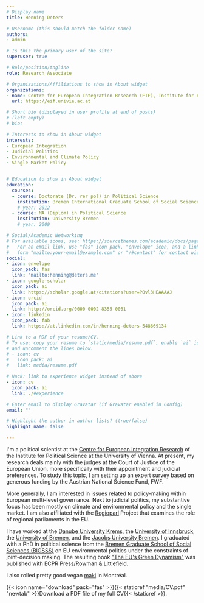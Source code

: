 ```yaml
---
# Display name
title: Henning Deters

# Username (this should match the folder name)
authors:
- admin

# Is this the primary user of the site?
superuser: true

# Role/position/tagline
role: Research Associate

# Organizations/Affiliations to show in About widget
organizations:
- name: Centre for European Integration Research (EIF), Institute for Political Science, University of Vienna
  url: https://eif.univie.ac.at

# Short bio (displayed in user profile at end of posts)
# (left empty)
# bio: 

# Interests to show in About widget
interests:
- European Integration
- Judicial Politics
- Environmental and Climate Policy
- Single Market Policy


# Education to show in About widget
education:
  courses:
  - course: Doctorate (Dr. rer pol) in Political Science
    institution: Bremen International Graduate School of Social Sciences (BIGSSS)
    # year: 2012
  - course: MA (Diplom) in Political Science
    institution: University Bremen
    # year: 2009

# Social/Academic Networking
# For available icons, see: https://sourcethemes.com/academic/docs/page-builder/#icons
#   For an email link, use "fas" icon pack, "envelope" icon, and a link in the
#   form "mailto:your-email@example.com" or "/#contact" for contact widget.
social:
- icon: envelope
  icon_pack: fas
  link: "mailto:henning@deters.me"
- icon: google-scholar
  icon_pack: ai
  link: https://scholar.google.at/citations?user=POvl3HEAAAAJ
- icon: orcid
  icon_pack: ai
  link: http://orcid.org/0000-0002-8355-0061
- icon: linkedin
  icon_pack: fab
  link: https://at.linkedin.com/in/henning-deters-548669134

# Link to a PDF of your resume/CV.
# To use: copy your resume to `static/media/resume.pdf`, enable `ai` icons in `params.toml`, 
# and uncomment the lines below.
# - icon: cv
#   icon_pack: ai
#   link: media/resume.pdf

# Hack: link to experience widget instead of above
- icon: cv
  icon_pack: ai
  link: ./#experience

# Enter email to display Gravatar (if Gravatar enabled in Config)
email: ""

# Highlight the author in author lists? (true/false)
highlight_name: false

--- 
```


I'm a political scientist at the [Centre for European Integration
Research](https://eif.univie.ac.at/) of the Institute for Political
Science at the University of Vienna. At present, my research deals
mainly with the judges at the Court of Justice of the European Union,
more specifically with their appointment and judicial preferences. To
study this topic, I am setting up an expert survey based on generous
funding by the Austrian National Science Fund, FWF.

More generally, I am interested in issues related to policy-making
within European multi-level governance. Next to judicial politics, my
substantive focus has been mostly on climate and environmental
policy and the single market. I am also affiliated with the
[Regioparl](http://www.regioparl.com) Project that examines the role
of regional parliaments in the EU.

I have worked at the [Danube University
Krems](https://www.donau-uni.ac.at/en/university/faculties/business-globalization/departments/european-policy-study-of-democracy.html),
the [University of
Innsbruck](https://www.uibk.ac.at/politikwissenschaft/index.html.en),
the [University of Bremen](https://www.uni-bremen.de/en/), and the
[Jacobs University Bremen](https://www.jacobs-university.de/). I
graduated with a PhD in political science from the [Bremen Graduate
School of Social Sciences (BIGSSS)](https://www.bigsss-bremen.de) on
EU environmental politics under the constraints of joint-decision
making. The resulting book ["The EU's Green
Dynamism"](./publication/green-dynamism/) was published with ECPR
Press/Rowman & Littlefield.

I also rolled pretty good vegan
[maki](http://www.sushikomomo.ca/) in Montréal.

{{< icon name="download" pack="fas" >}}{{< staticref
"media/CV.pdf" "newtab" >}}Download a PDF file of my full CV{{< /staticref >}}.
